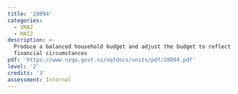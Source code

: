 ```yaml
---
title: '28094'
categories:
  - VMA2
  - MAI2
description: >-
  Produce a balanced household budget and adjust the budget to reflect changing
  financial circumstances
pdf: 'https://www.nzqa.govt.nz/nqfdocs/units/pdf/28094.pdf'
level: '2'
credits: '3'
assessment: Internal
---
```


